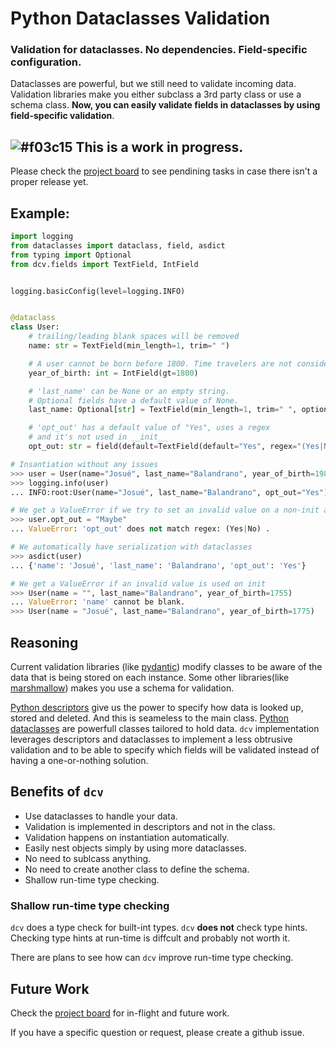# Python Dataclasses Validation

### Validation for dataclasses. No dependencies. Field-specific configuration.

Dataclasses are powerful, but we still need to validate incoming data.
Validation libraries make you either subclass a 3rd party class or use a schema class.
**Now, you can easily validate fields in dataclasses by using field-specific validation**.

## ![#f03c15](https://via.placeholder.com/15/f03c15/000000?text=+) This is a work in progress.
Please check the [project board](https://github.com/rmcomplexity/dataclasses-validation/projects/1) to see pendining tasks in case there isn't a proper release yet.

## Example:

```python
import logging
from dataclasses import dataclass, field, asdict
from typing import Optional
from dcv.fields import TextField, IntField


logging.basicConfig(level=logging.INFO)


@dataclass
class User:
    # trailing/leading blank spaces will be removed
    name: str = TextField(min_length=1, trim=" ")

    # A user cannot be born before 1800. Time travelers are not considered here :(.
    year_of_birth: int = IntField(gt=1800)

    # 'last_name' can be None or an empty string.
    # Optional fields have a default value of None.
    last_name: Optional[str] = TextField(min_length=1, trim=" ", optional=True, blank=True)

    # 'opt_out' has a default value of "Yes", uses a regex
    # and it's not used in __init__
    opt_out: str = field(default=TextField(default="Yes", regex="(Yes|No)"), init=False)

# Insantiation without any issues
>>> user = User(name="Josué", last_name="Balandrano", year_of_birth=1985)
>>> logging.info(user)
... INFO:root:User(name="Josué", last_name="Balandrano", opt_out="Yes")

# We get a ValueError if we try to set an invalid value on a non-init attr.
>>> user.opt_out = "Maybe"
... ValueError: 'opt_out' does not match regex: (Yes|No) .

# We automatically have serialization with dataclasses
>>> asdict(user)
... {'name': 'Josué', 'last_name': 'Balandrano', 'opt_out': 'Yes'}

# We get a ValueError if an invalid value is used on init
>>> User(name = "", last_name="Balandrano", year_of_birth=1755)
... ValueError: 'name' cannot be blank.
>>> User(name = "Josué", last_name="Balandrano", year_of_birth=1775)
```

## Reasoning

Current validation libraries (like [pydantic](https://pydantic-docs.helpmanual.io/))
modify classes to be aware of the data that is being stored on each instance.
Some other libraries(like [marshmallow](https://marshmallow.readthedocs.io/en/stable/))
makes you use a schema for validation.

[Python descriptors](https://docs.python.org/3/howto/descriptor.html)
give us the power to specify how data is looked up, stored and deleted.
And this is seameless to the main class. 
[Python dataclasses](https://docs.python.org/3/library/dataclasses.html)
are powerfull classes tailored to hold data.
`dcv` implementation leverages descriptors and dataclasses
to implement a less obtrusive validation and to be able to specify
which fields will be validated instead of having a one-or-nothing solution.

## Benefits of `dcv`

- Use dataclasses to handle your data.
- Validation is implemented in descriptors and not in the class.
- Validation happens on instantiation automatically.
- Easily nest objects simply by using more dataclasses.
- No need to sublcass anything.
- No need to create another class to define the schema.
- Shallow run-time type checking.

### Shallow run-time type checking

`dcv` does a type check for built-int types. `dcv` **does not** check type hints.
Checking type hints at run-time is diffcult and probably not worth it.

There are plans to see how can `dcv` improve run-time type checking.

## Future Work

Check the [project board](https://github.com/rmcomplexity/dataclasses-validation/projects/1) for in-flight and future work.

If you have a specific question or request, please create a github issue.
